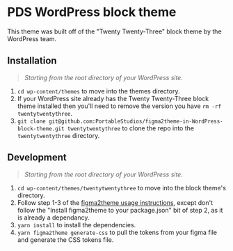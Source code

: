 # PDS WordPress block theme

This theme was built off of the "Twenty Twenty-Three" block theme by the WordPress team.

## Installation

> _Starting from the root directory of your WordPress site._

1. `cd wp-content/themes` to move into the themes directory.
2. If your WordPress site already has the Twenty Twenty-Three block theme installed then you'll need to remove the version you have `rm -rf twentytwentythree`.
3. `git clone git@github.com:PortableStudios/figma2theme-in-WordPress-block-theme.git twentytwentythree` to clone the repo into the `twentytwentythree` directory.

## Development

> _Starting from the root directory of your WordPress site._

1. `cd wp-content/themes/twentytwentythree` to move into the block theme's directory.
2. Follow step 1-3 of the [figma2theme usage instructions](https://github.com/PortableStudios/figma2theme#usage), except don't follow the "Install figma2theme to your package.json" bit of step 2, as it is already a dependancy.
3. `yarn install` to install the dependencies.
4. `yarn figma2theme generate-css` to pull the tokens from your figma file and generate the CSS tokens file.

